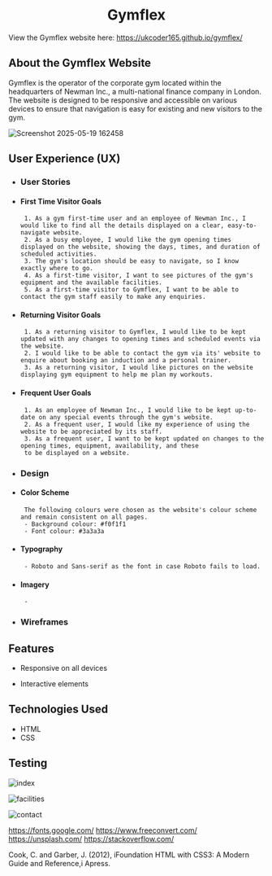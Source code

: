 <h1 align="center">Gymflex</h1>

View the Gymflex website here: https://ukcoder165.github.io/gymflex/

## About the Gymflex Website
Gymflex is the operator of the corporate gym located within the headquarters of Newman Inc.,
a multi-national finance company in London. The website is designed to be responsive and accessible on various
devices to ensure that navigation is easy for existing and new visitors to the gym.

![Screenshot 2025-05-19 162458](https://github.com/user-attachments/assets/29c961da-2540-4fd1-8030-0a72ffe67d2d)





## User Experience (UX)


 -  ### User Stories
 
   - #### First Time Visitor Goals  
  	  
          1. As a gym first-time user and an employee of Newman Inc., I would like to find all the details displayed on a clear, easy-to-navigate website.   
          2. As a busy employee, I would like the gym opening times displayed on the website, showing the days, times, and duration of scheduled activities.  
          3. The gym's location should be easy to navigate, so I know exactly where to go.  
          4. As a first-time visitor, I want to see pictures of the gym's equipment and the available facilities.  
          5. As a first-time visitor to Gymflex, I want to be able to contact the gym staff easily to make any enquiries.  


   - #### Returning Visitor Goals
          1. As a returning visitor to Gymflex, I would like to be kept updated with any changes to opening times and scheduled events via the website.
          2. I would like to be able to contact the gym via its' website to enquire about booking an induction and a personal trainer.
          3. As a returning visitor, I would like pictures on the website displaying gym equipment to help me plan my workouts.
		  
		  
   - #### Frequent User Goals
          1. As an employee of Newman Inc., I would like to be kept up-to-date on any special events through the gym's website.
          2. As a frequent user, I would like my experience of using the website to be appreciated by its staff.
          3. As a frequent user, I want to be kept updated on changes to the opening times, equipment, availability, and these
		  to be displayed on a website.
		  
		  
 -  ### Design
		
   - #### Color Scheme
          The following colours were chosen as the website's colour scheme and remain consistent on all pages.
          - Background colour: #f0f1f1
          - Font colour: #3a3a3a
		  	  
   - #### Typography
          - Roboto and Sans-serif as the font in case Roboto fails to load.

   - #### Imagery
          -


 -  ### Wireframes


## Features

 -  Responsive on all devices
 
 
 -  Interactive elements
 
 
## Technologies Used
 
  - HTML
  - CSS


## Testing
   
 ![index](https://github.com/user-attachments/assets/a6e36285-8bf1-44bd-8fab-77e2459af388)

 ![facilities](https://github.com/user-attachments/assets/cb0d4f57-c3ec-4aa3-b692-fb4b4c5f6dd3)

 ![contact](https://github.com/user-attachments/assets/dc1891ac-de6a-44c6-bc05-7551b06d777f)









 

 https://fonts.google.com/
 https://www.freeconvert.com/
 https://unsplash.com/
 https://stackoverflow.com/
 
 Cook, C. and Garber, J. (2012), iFoundation HTML with CSS3: A Modern Guide and Reference,i Apress.
 
 
 
 








